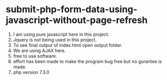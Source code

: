 # submit-php-form-data-using-javascript-without-page-refresh

1. I am using pure javascript here in this project.
2. Jquery is not being used in this project.
3. To see final output of index.html open output folder.
4. We are using AJAX here.
5. free to use software.
6. effort has been made to make the program bug free but no gurantee is made.
7. php version 7.3.0
